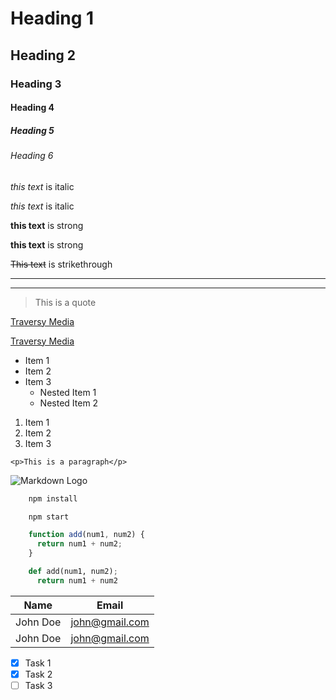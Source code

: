 <!-- Heading -->
# Heading 1
## Heading 2
### Heading 3
#### Heading 4
##### Heading 5
###### Heading 6

<!-- Italics -->
*this text* is italic

_this text_ is italic

<!-- Strong -->
**this text** is strong

__this text__ is strong

<!-- Strikethrough -->
~~This text~~ is strikethrough

<!-- Horizontal Rule -->

---
___

<!-- Blockquote -->
> This is a quote

<!-- Links -->
[Traversy Media](http://www.traversymedia.com)

[Traversy Media](http://www.traversymedia.com
"Traversy Media")

<!-- Unordered Lists UL -->
* Item 1
* Item 2
* Item 3
    * Nested Item 1
    * Nested Item 2

<!-- Ordered List OL -->
1. Item 1
1. Item 2
1. Item 3

<!-- Inline Code Block -->
`<p>This is a paragraph</p>`

<!-- Images -->
![Markdown Logo](https://markdown-here.com/img/icon256.png)

<!-- Github Markdown -->

<!-- Code Blocks -->
```bash
    npm install

    npm start

```

```javascript
    function add(num1, num2) {
      return num1 + num2;
    }
```

```python
    def add(num1, num2);
      return num1 + num2
```

<!-- Tables -->
| Name     | Email          |
| -------- | -------------- |
| John Doe | john@gmail.com |
| John Doe | john@gmail.com |

<!-- Task Lists -->
* [x] Task 1
* [x] Task 2
* [ ] Task 3